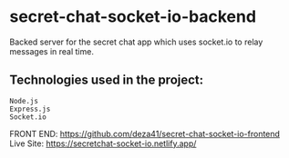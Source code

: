 # secret-chat-socket-io-backend

Backed server for the secret chat app which uses socket.io to relay messages in real time.

## Technologies used in the project:
```
Node.js
Express.js
Socket.io
```

FRONT END:  https://github.com/deza41/secret-chat-socket-io-frontend
Live Site: https://secretchat-socket-io.netlify.app/
